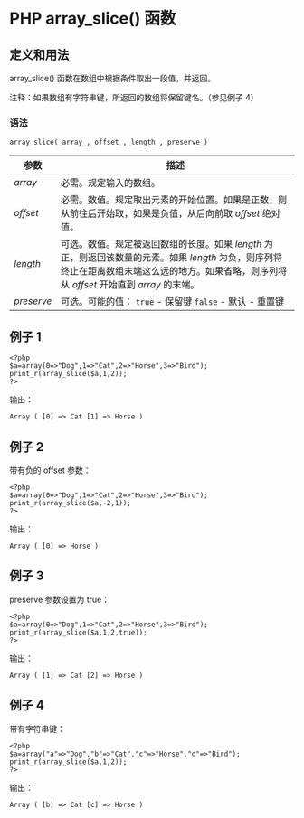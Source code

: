 # PHP array_slice() 函数



## 定义和用法

array_slice() 函数在数组中根据条件取出一段值，并返回。

注释：如果数组有字符串键，所返回的数组将保留键名。（参见例子 4）

### 语法

```
array_slice(_array_,_offset_,_length_,_preserve_)
```

| 参数 | 描述 |
| --- | --- |
| _array_ | 必需。规定输入的数组。 |
| _offset_ | 必需。数值。规定取出元素的开始位置。如果是正数，则从前往后开始取，如果是负值，从后向前取 _offset_ 绝对值。 |
| _length_ | 可选。数值。规定被返回数组的长度。如果 _length_ 为正，则返回该数量的元素。如果 _length_ 为负，则序列将终止在距离数组末端这么远的地方。如果省略，则序列将从 _offset_ 开始直到 _array_ 的末端。 |
| _preserve_ |可选。可能的值：   `true` - 保留键   `false` - 默认 - 重置键 |

## 例子 1

```
<?php
$a=array(0=>"Dog",1=>"Cat",2=>"Horse",3=>"Bird");
print_r(array_slice($a,1,2));
?>
```

输出：

```
Array ( [0] => Cat [1] => Horse )
```

## 例子 2

带有负的 offset 参数：

```
<?php
$a=array(0=>"Dog",1=>"Cat",2=>"Horse",3=>"Bird");
print_r(array_slice($a,-2,1));
?>
```

输出：

```
Array ( [0] => Horse )
```

## 例子 3

preserve 参数设置为 true：

```
<?php
$a=array(0=>"Dog",1=>"Cat",2=>"Horse",3=>"Bird");
print_r(array_slice($a,1,2,true));
?>
```

输出：

```
Array ( [1] => Cat [2] => Horse )
```

## 例子 4

带有字符串键：

```
<?php
$a=array("a"=>"Dog","b"=>"Cat","c"=>"Horse","d"=>"Bird");
print_r(array_slice($a,1,2));
?>
```

输出：

```
Array ( [b] => Cat [c] => Horse )
```
